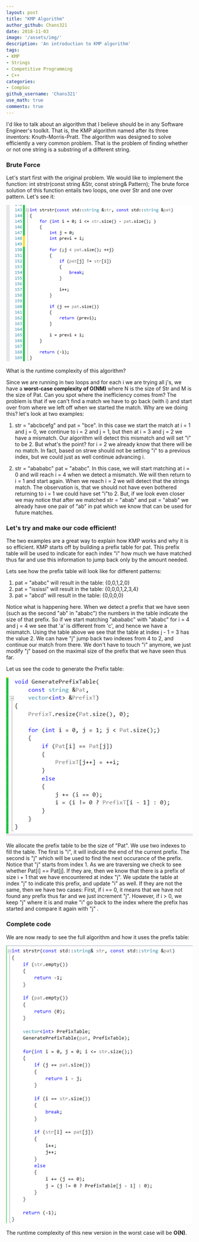```yaml
---
layout: post
title: "KMP Algorithm"
author_github: Chans321
date: 2018-11-03
image: '/assets/img/'
description: 'An introduction to KMP algorithm'
tags:
- KMP
- Strings
- Competitive Programming
- C++
categories:
- CompSoc
github_username: 'Chans321'
use_math: true
comments: true
---
```

I'd like to talk about an algorithm that I believe should be in any Software Engineer's toolkit. That is, the KMP algorithm named after its three inventors: Knuth-Morris-Pratt. The algorithm was designed to solve efficiently a very common problem. That is the problem of finding whether or not one string is a substring of a different string.

### Brute Force

Let's start first with the original problem. We would like to implement the function: int  strstr(const string &Str, const string& Pattern); 
The brute force solution of this function entails two loops, one over Str and one over pattern. Let's see it:

![KMP brute force](/blog/assets/img/kmp/p1.png)

What is the runtime complexity of this algorithm?

Since we are running in two loops and for each i we are trying all j's, we have a **worst-case complexity of O(NM)** where N is the size of Str and M is the size of Pat. Can you spot where the inefficiency comes from?  The problem is that if we can't find a match we have to go back (with i) and start over from where we left off when we started the match. Why are we doing this? let's look at two examples:

1. str = "abcbcefg" and pat = "bce".  In this case we start the match at i = 1 and j = 0, we continue to i = 2 and j = 1, but then at i = 3 and j = 2 we have a mismatch. Our algorithm will detect this mismatch and will set "i" to be 2. But what's the point? for i = 2 we already know that there will be no match. In fact, based on strwe should not be setting "i" to a previous index, but we could just as well continue advancing i.

2. str = "abababc" pat = "ababc". In this case, we will start matching at i = 0 and will reach i = 4 when we detect a mismatch. We will then return to i = 1 and start again. When we reach i = 2 we will detect that the strings match. The observation is, that we should not have even bothered returning to i = 1 we could have set "i"to 2. But, if we look even closer we may notice that after we matched str = "abab" and pat = "abab" we already have one pair of "ab" in pat which we know that can be used for future matches.

### Let's try and make our code efficient!
The two examples are a great way to explain how KMP works and why it is so efficient. KMP starts off by building a prefix table for pat. This prefix table will be used to indicate for each index "i" how much we have matched thus far and use this information to jump back only by the amount needed.

Lets see how the prefix table will look like for different patterns:

1. pat = "ababc" will result in the table: {0,0,1,2,0}
2. pat = "ississi" will result in the table: {0,0,0,1,2,3,4}
3. pat = "abcd" will result in the table: {0,0,0,0}

Notice what is happening here. When we detect a prefix that we have seen (such as the second "ab" in "ababc") the numbers in the table indicate the size of that prefix. So if we start matching "abababc" with "ababc" for i = 4 and j = 4 we see that 'a' is different from 'c', and hence we have a mismatch. Using the table above we see that the table at index j - 1 = 3 has the value 2. We can have "j" jump back two indexes from 4 to 2, and continue our match from there. We don't have to touch "i" anymore, we just modify "j" based on the maximal size of the prefix that we have seen thus far.

Let us see the code to generate the Prefix table:

![KMP Prefix table](/blog/assets/img/kmp/p2.png)

We allocate the prefix table to be the size of "Pat". We use two indexes to fill the table. The first is "i", it will indicate the end of the current prefix. The second is "j" which will be used to find the next occurance of the prefix. Notice that "j" starts from index 1. As we are traversing we check to see whether Pat[i] == Pat[j]. If they are, then we know that there is a prefix of size i + 1 that we have encountered at index "j". We update the table at index "j" to indicate this prefix, and update "i" as well. If they are not the same, then we have two cases: First, if i == 0, it means that we have not found any prefix thus far and we just increment "j". However, if  i > 0, we keep "j" where it is and make "i" go back to the index where the prefix  has started and compare it again with "j" .

### Complete code

We are now ready to see the full algorithm and how it uses the prefix table:

![KMP code](/blog/assets/img/kmp/p3.png)

The runtime complexity of this new version in the worst case will be **O(N)**.


